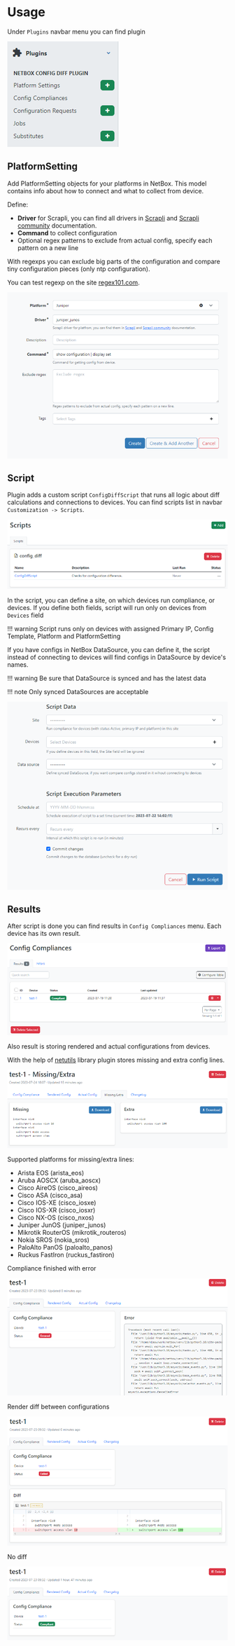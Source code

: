 
# Usage

Under `Plugins` navbar menu you can find plugin

![Screenshot of navbar](media/screenshots/navbar.png)

## PlatformSetting

Add PlatformSetting objects for your platforms in NetBox. This model contains info about how to connect and what to collect from device.

Define:

- **Driver** for Scrapli, you can find all drivers in [Scrapli](https://github.com/carlmontanari/scrapli) and [Scrapli community](https://github.com/scrapli/scrapli_community) documentation.
- **Command** to collect configuration
- Optional regex patterns to exclude from actual config, specify each pattern on a new line

With regexps you can exclude big parts of the configuration and compare tiny configuration pieces (only ntp configuration).

You can test regexp on the site [regex101.com](https://regex101.com/).

![Screenshot of PlatformSetting](media/screenshots/platformsetting.png)

## Script

Plugin adds a custom script `ConfigDiffScript` that runs all logic about diff calculations and connections to devices.
You can find scripts list in navbar `Customization -> Scripts`.

![Screenshot of the scripts list](media/screenshots/script-list.png)

In the script, you can define a site, on which devices run compliance, or devices.
 If you define both fields, script will run only on devices from `Devices` field

!!! warning
    Script runs only on devices with assigned Primary IP, Config Template, Platform and PlatformSetting

If you have configs in NetBox DataSource, you can define it, the script instead of connecting to devices will find configs in DataSource by device's names.

!!! warning
    Be sure that DataSource is synced and has the latest data

!!! note
    Only synced DataSources are acceptable

![Screenshot of the script](media/screenshots/script.png)

## Results

After script is done you can find results in `Config Compliances` menu. Each device has its own result.

![Screenshot of the compliance list](media/screenshots/compliance-list.png)

Also result is storing rendered and actual configurations from devices.

With the help of [netutils](https://github.com/networktocode/netutils) library plugin stores missing and extra config lines.

![Screenshot of the missing/extra lines](media/screenshots/compliance-missing-extra.png)

Supported platforms for missing/extra lines:

* Arista EOS (arista_eos)
* Aruba AOSCX (aruba_aoscx)
* Cisco AireOS (cisco_aireos)
* Cisco ASA (cisco_asa)
* Cisco IOS-XE (cisco_iosxe)
* Cisco IOS-XR (cisco_iosxr)
* Cisco NX-OS (cisco_nxos)
* Juniper JunOS (juniper_junos)
* Mikrotik RouterOS (mikrotik_routeros)
* Nokia SROS (nokia_sros)
* PaloAlto PanOS (paloalto_panos)
* Ruckus FastIron (ruckus_fastiron)

Compliance finished with error

![Screenshot of the compliance error](media/screenshots/compliance-error.png)

Render diff between configurations

![Screenshot of diff](media/screenshots/compliance-diff.png)

No diff

![Screenshot of the compliance ok](media/screenshots/compliance-ok.png)
